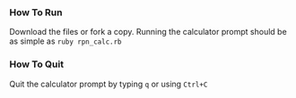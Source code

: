 ### How To Run
Download the files or fork a copy. Running the calculator prompt should be as simple as ```ruby rpn_calc.rb```

### How To Quit
Quit the calculator prompt by typing ```q``` or using ```Ctrl+C```
